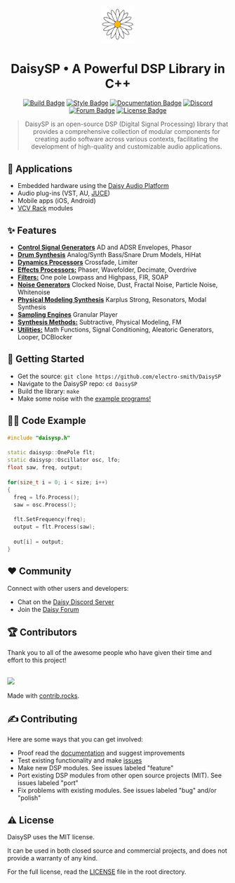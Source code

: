 <div align=center>
<img width=15% src="https://raw.githubusercontent.com/electro-smith/daisysp/master/resources/assets/banner.png">

# DaisySP • A Powerful DSP Library in C++

[![Build Badge](https://github.com/electro-smith/DaisySP/workflows/Build/badge.svg)](https://github.com/electro-smith/DaisySP/actions?query=workflow%3ABuild)
[![Style Badge](https://github.com/electro-smith/DaisySP/workflows/Style/badge.svg)](https://github.com/electro-smith/DaisySP/actions?query=workflow%3AStyle)
[![Documentation Badge](https://github.com/electro-smith/DaisySP/workflows/Documentation/badge.svg)](https://daisy.audio/software/)
[![Discord](https://img.shields.io/discord/1037767234803740694?logo=discord&label=Discord)](https://discord.gg/ByHBnMtQTR)
[![Forum Badge](https://img.shields.io/badge/chat-daisy%20forum-orange)](https://forum.electro-smith.com/)
[![License Badge](https://img.shields.io/badge/license-MIT-yellow)](https://opensource.org/licenses/MIT)

> DaisySP is an open-source DSP (Digital Signal Processing) library that provides a comprehensive collection of modular components for creating audio software across various contexts, facilitating the development of high-quality and customizable audio applications.

</div>

## 📱 Applications 

- Embedded hardware using the [Daisy Audio Platform](https://www.electro-smith.com/daisy)
- Audio plug-ins (VST, AU, [JUCE](https://github.com/electro-smith/Daisy-Juce-Example))
- Mobile apps (iOS, Android)
- [VCV Rack](https://vcvrack.com/) modules

## ✨ Features

- [**Control Signal Generators**](https://github.com/electro-smith/DaisySP/tree/master/Source/Control/) AD and ADSR Envelopes, Phasor
- [**Drum Synthesis**](https://github.com/electro-smith/DaisySP/tree/master/Source/Drums/) Analog/Synth Bass/Snare Drum Models, HiHat
- [**Dynamics Processors**](https://github.com/electro-smith/DaisySP/tree/master/Source/Dynamics) Crossfade, Limiter
- [**Effects Processors:**](https://github.com/electro-smith/DaisySP/tree/master/Source/Effects) Phaser, Wavefolder, Decimate, Overdrive
- [**Filters:**](https://github.com/electro-smith/DaisySP/tree/master/Source/Filters) One pole Lowpass and Highpass, FIR, SOAP
- [**Noise Generators**](https://github.com/electro-smith/DaisySP/tree/master/Source/Noise/) Clocked Noise, Dust, Fractal Noise, Particle Noise, Whitenoise
- [**Physical Modeling Synthesis**](https://github.com/electro-smith/DaisySP/tree/master/Source/PhysicalModeling/) Karplus Strong, Resonators, Modal Synthesis
- [**Sampling Engines**](https://github.com/electro-smith/DaisySP/tree/master/Source/Sampling/) Granular Player
- [**Synthesis Methods:**](https://github.com/electro-smith/DaisySP/tree/master/Source/Synthesis) Subtractive, Physical Modeling, FM
- [**Utilities:**](https://github.com/electro-smith/DaisySP/tree/master/Source/Utility) Math Functions, Signal Conditioning, Aleatoric Generators, Looper, DCBlocker

## 🚀 Getting Started

- Get the source: `git clone https://github.com/electro-smith/DaisySP`
- Navigate to the DaisySP repo: `cd DaisySP`
- Build the library: `make`
- Make some noise with the [example programs!](https://github.com/electro-smith/DaisyExamples)

## 👨‍💻 Code Example

```cpp
#include "daisysp.h"

static daisysp::OnePole flt;
static daisysp::Oscillator osc, lfo;
float saw, freq, output;

for(size_t i = 0; i < size; i++)
{
  freq = lfo.Process();
  saw = osc.Process();

  flt.SetFrequency(freq);
  output = flt.Process(saw);

  out[i] = output;
}
```

## ❤️ Community

Connect with other users and developers:

- Chat on the [Daisy Discord Server](https://discord.gg/ByHBnMtQTR)
- Join the [Daisy Forum](https://forum.electro-smith.com/)

## 🏆 Contributors

Thank you to all of the awesome people who have given their time and effort to this project!

<br>
<a href="https://github.com/electro-smith/DaisySP/graphs/contributors">
  <img src="https://contrib.rocks/image?repo=electro-smith/DaisySP" />
</a>

Made with [contrib.rocks](https://contrib.rocks).

## ✍️ Contributing

Here are some ways that you can get involved:

- Proof read the [documentation](https://daisy.audio/software/) and suggest improvements
- Test existing functionality and make [issues](https://github.com/electro-smith/DaisySP/issues)
- Make new DSP modules. See issues labeled "feature"
- Port existing DSP modules from other open source projects (MIT). See issues labeled "port"
- Fix problems with existing modules. See issues labeled "bug" and/or "polish"

## ⚠️ License

DaisySP uses the MIT license.

It can be used in both closed source and commercial projects, and does not provide a warranty of any kind.

For the full license, read the [LICENSE](https://github.com/electro-smith/DaisySP/blob/master/LICENSE) file in the root directory.
